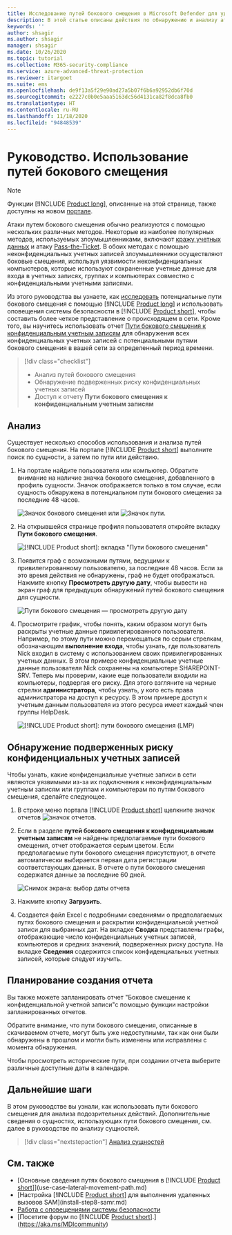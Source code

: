 ```yaml
---
title: Исследование путей бокового смещения в Microsoft Defender для удостоверений
description: В этой статье описаны действия по обнаружению и анализу атак, использующих пути бокового смещения, в Microsoft Defender для удостоверений.
keywords: ''
author: shsagir
ms.author: shsagir
manager: shsagir
ms.date: 10/26/2020
ms.topic: tutorial
ms.collection: M365-security-compliance
ms.service: azure-advanced-threat-protection
ms.reviewer: itargoet
ms.suite: ems
ms.openlocfilehash: de9f13a5f29e90ad27a5b07f6b6a92952db6f70d
ms.sourcegitcommit: e2227c0b0e5aaa5163dc56d4131ca82f8dca8fb0
ms.translationtype: HT
ms.contentlocale: ru-RU
ms.lasthandoff: 11/18/2020
ms.locfileid: "94848539"
---
```

# <a name="tutorial-use-lateral-movement-paths-lmps"></a>Руководство. Использование путей бокового смещения

> [!NOTE]
> Функции [!INCLUDE [Product long](includes/product-long.md)], описанные на этой странице, также доступны на новом [портале](https://portal.cloudappsecurity.com).

Атаки путем бокового смещения обычно реализуются с помощью нескольких различных методов. Некоторые из наиболее популярных методов, используемых злоумышленниками, включают [кражу учетных данных](suspicious-activity-guide.md#) и атаку [Pass-the-Ticket](suspicious-activity-guide.md). В обоих методах с помощью неконфиденциальных учетных записей злоумышленники осуществляют боковые смещения, используя уязвимости неконфиденциальных компьютеров, которые используют сохраненные учетные данные для входа в учетных записях, группах и компьютерах совместно с конфиденциальными учетными записями.

Из этого руководства вы узнаете, как [исследовать](#investigate) потенциальные пути бокового смещения с помощью [!INCLUDE [Product long](includes/product-long.md)] и использовать оповещения системы безопасности в [!INCLUDE [Product short](includes/product-short.md)], чтобы составить более четкое представление о происходящем в сети. Кроме того, вы научитесь использовать отчет [Пути бокового смещения к конфиденциальным учетным записям](#discover-your-at-risk-sensitive-accounts) для обнаружения всех конфиденциальных учетных записей с потенциальными путями бокового смещения в вашей сети за определенный период времени.

> [!div class="checklist"]
>
> - Анализ путей бокового смещения
> - Обнаружение подверженных риску конфиденциальных учетных записей
> - Доступ к отчету **Пути бокового смещения к конфиденциальным учетным записям**

## <a name="investigate"></a>Анализ

Существует несколько способов использования и анализа путей бокового смещения. На портале [!INCLUDE [Product short](includes/product-short.md)] выполните поиск по сущности, а затем по пути или действию.

1. На портале найдите пользователя или компьютер. Обратите внимание на наличие значка бокового смещения, добавленного в профиль сущности. Значок отображается только в том случае, если сущность обнаружена в потенциальном пути бокового смещения за последние 48 часов.

    ![Значок бокового смещения](media/lateral-movement-icon.png) или ![Значок пути](media/paths-icon.png).

1. На открывшейся странице профиля пользователя откройте вкладку **Пути бокового смещения**.

    ![[!INCLUDE [Product short](includes/product-short.md)]: вкладка "Пути бокового смещения"](media/lateral-movement-path-tab.png)

1. Появится граф с возможными путями, ведущими к привилегированному пользователю, за последние 48 часов. Если за это время действия не обнаружены, граф не будет отображаться. Нажмите кнопку **Просмотреть другую дату**, чтобы вывести на экран граф для предыдущих обнаружений путей бокового смещения для сущности.

    ![Пути бокового смещения — просмотреть другую дату](media/view-different-date.png)

1. Просмотрите график, чтобы понять, каким образом могут быть раскрыты учетные данные привилегированного пользователя. Например, по этому пути можно перемещаться по серым стрелкам, обозначающим **выполнение входа**, чтобы узнать, где пользователь Nick входил в систему с использованием своих привилегированных учетных данных. В этом примере конфиденциальные учетные данные пользователя Nick сохранены на компьютере SHAREPOINT-SRV. Теперь мы проверим, какие еще пользователи входили на компьютеры, подвергая его риску. Для этого взгляните на черные стрелки **администратора**, чтобы узнать, у кого есть права администратора на доступ к ресурсу. В этом примере доступ к учетным данным пользователя из этого ресурса имеет каждый член группы HelpDesk.

    ![[!INCLUDE [Product short](includes/product-short.md)]: пути бокового смещения (LMP)](media/lmp.png)

## <a name="discover-your-at-risk-sensitive-accounts"></a>Обнаружение подверженных риску конфиденциальных учетных записей

Чтобы узнать, какие конфиденциальные учетные записи в сети являются уязвимыми из-за их подключения к неконфиденциальным учетным записям или группам и компьютерам по путям бокового смещения, сделайте следующее.

1. В строке меню портала [!INCLUDE [Product short](includes/product-short.md)] щелкните значок отчетов ![значок отчетов](media/report-icon.png).

1. Если в разделе **путей бокового смещения к конфиденциальным учетным записям** не найдены предполагаемые пути бокового смещения, отчет отображается серым цветом. Если предполагаемые пути бокового смещения присутствуют, в отчете автоматически выбирается первая дата регистрации соответствующих данных. В отчете о пути бокового смещения содержатся данные за последние 60 дней.

    ![Снимок экрана: выбор даты отчета](media/reports.png)

1. Нажмите кнопку **Загрузить**.

1. Создается файл Excel с подробными сведениями о предполагаемых путях бокового смещения и раскрытии конфиденциальной учетной записи для выбранных дат. На вкладке **Сводка** представлены графы, отображающие число конфиденциальных учетных записей, компьютеров и средних значений, подверженных риску доступа. На вкладке **Сведения** содержится список конфиденциальных учетных записей, которые следует изучить.

## <a name="schedule-report"></a>Планирование создания отчета

Вы также можете запланировать отчет "Боковое смещение к конфиденциальной учетной записи"с помощью функции настройки запланированных отчетов.

Обратите внимание, что пути бокового смещения, описанные в скачиваемом отчете, могут быть уже недоступными, так как они были обнаружены в прошлом и могли быть изменены или исправлены с момента обнаружения.

Чтобы просмотреть исторические пути, при создании отчета выберите различные доступные даты в календаре.

## <a name="next-steps"></a>Дальнейшие шаги

В этом руководстве вы узнали, как использовать пути бокового смещения для анализа подозрительных действий. Дополнительные сведения о сущностях, использующих пути бокового смещения, см. далее в руководстве по анализу сущностей.

> [!div class="nextstepaction"]
> [Анализ сущностей](investigate-entity.md)

## <a name="see-also"></a>См. также

- [Основные сведения путях бокового смещения в [!INCLUDE [Product short](includes/product-short.md)]](use-case-lateral-movement-path.md)
- [Настройка [!INCLUDE [Product short](includes/product-short.md)] для выполнения удаленных вызовов SAM](install-step8-samr.md)
- [Работа с оповещениями системы безопасности](working-with-suspicious-activities.md)
- [Посетите форум по [!INCLUDE [Product short](includes/product-short.md)].](https://aka.ms/MDIcommunity)
